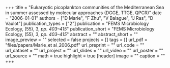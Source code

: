 +++
title = "Eukaryotic picoplankton communities of the Mediterranean Sea in summer assessed by molecular approaches (DGGE, TTGE, QPCR)"
date = "2006-01-01"
authors = ["D Marie", "F Zhu", "V Balague", "J Ras", "D Vaulot"]
publication_types = ["2"]
publication = "FEMS Microbiology Ecology, (55), 3, _pp. 403–415_"
publication_short = "FEMS Microbiology Ecology, (55), 3, _pp. 403–415_"
abstract = ""
abstract_short = ""
image_preview = ""
selected = false
projects = []
tags = []
url_pdf = "files/papers/Marie_et al_2006.pdf"
url_preprint = ""
url_code = ""
url_dataset = ""
url_project = ""
url_slides = ""
url_video = ""
url_poster = ""
url_source = ""
math = true
highlight = true
[header]
image = ""
caption = ""
+++
